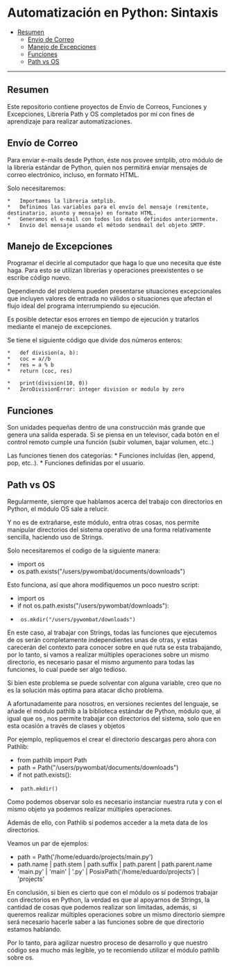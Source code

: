 Automatización en Python: Sintaxis
==================

*   [Resumen](#resumen)
    *   [Envío de Correo](#envío-de-correo)
    *   [Manejo de Excepciones](#manejo-de-excepciones)
    *   [Funciones](#funciones)
    *   [Path vs OS](#path-vs-os)

* * *

## Resumen ##

Este repositorio contiene proyectos de Envío de Correos, Funciones y Excepciones, Librería Path y OS completados por mí con fines de aprendizaje para realizar automatizaciones.

## Envío de Correo ##

Para enviar e-mails desde Python, éste nos provee smtplib, otro módulo de la librería estándar de Python, quien nos permitirá enviar mensajes de correo electrónico, incluso, en formato HTML.

Solo necesitaremos:

    *   Importamos la libreria smtplib.
    *   Definimos las variables para el envío del mensaje (remitente, destinatario, asunto y mensaje) en formato HTML.
    *   Generamos el e-mail con todos los datos definidos anteriormente.
    *   Envío del mensaje usando el método sendmail del objeto SMTP.

## Manejo de Excepciones ##

Programar el decirle al computador que haga lo que uno necesita que éste haga. Para esto se utilizan librerías y operaciones preexistentes o se escribe código nuevo.

Dependiendo del problema pueden presentarse situaciones excepcionales que incluyen valores de entrada no válidos o situaciones que afectan el flujo ideal del programa interrumpiendo su ejecución.

Es posible detectar esos errores en tiempo de ejecución y tratarlos mediante el manejo de excepciones.

Se tiene el siguiente código que divide dos números enteros:

    *   def division(a, b):
    *   coc = a//b
    *   res = a % b
    *   return (coc, res)

    *   print(division(10, 0))
    *   ZeroDivisionError: integer division or modulo by zero

## Funciones ##

Son unidades pequeñas dentro de una construcción más grande que genera una salida esperada. Si se piensa en un televisor, cada botón en el control remoto cumple una función (subir volumen, bajar volumen, etc..)

Las funciones tienen dos categorías:
    *   Funciones incluídas (len, append, pop, etc..).
    *   Funciones definidas por el usuario.
   
## Path vs OS ##

Regularmente, siempre que hablamos acerca del trabajo con directorios en Python, el módulo OS sale a relucir. 

Y no es de extrañarse, este módulo, entra otras cosas, nos permite manipular directorios del sistema operativo de una forma relativamente sencilla, haciendo uso de Strings.

Solo necesitaremos el codigo de la siguiente manera:

   *   import os
   *   os.path.exists("/users/pywombat/documents/downloads")

Esto funciona, así que ahora modifiquemos un poco nuestro script:

   *   import os
   *   if not os.path.exists("/users/pywombat/downloads"):
   *      os.mkdir("/users/pywombat/downloads")

En este caso, al trabajar con Strings, todas las funciones que ejecutemos de os serán completamente independientes unas de otras, y estas carecerán del contexto para conocer sobre en qué ruta se esta trabajando, por lo tanto, si vamos a realizar múltiples operaciones sobre un mismo directorio, es necesario pasar el mismo argumento para todas las funciones, lo cual puede ser algo tedioso. 

Si bien este problema se puede solventar con alguna variable, creo que no es la solución más optima para atacar dicho problema.

A afortunadamente para nosotros, en versiones recientes del lenguaje, se añade el módulo pathlib a la biblioteca estándar de Python, módulo que, al igual que os , nos permite trabajar con directorios del sistema, solo que en esta ocasión a través de clases y objetos

Por ejemplo, repliquemos el crear el directorio descargas pero ahora con Pathlib:

   *   from pathlib import Path
   *   path = Path("/users/pywombat/documents/downloads")
   *   if not path.exists():
   *      path.mkdir()

Como podemos observar solo es necesario instanciar nuestra ruta y con el mismo objeto ya podemos realizar múltiples operaciones. 

Además de ello, con Pathlib sí podemos acceder a la meta data de los directorios.

Veamos un par de ejemplos:

   *   path = Path('/home/eduardo/projects/main.py')
   *   path.name | path.stem | path.suffix | path.parent | path.parent.name
   *   'main.py' | 'main'    | '.py'       | PosixPath('/home/eduardo/projects') | 'projects'

En conclusión, si bien es cierto que con el módulo os sí podemos trabajar con directorios en Python, la verdad es que al apoyarnos de Strings, la cantidad de cosas que podemos realizar son limitadas, además, si queremos realizar múltiples operaciones sobre un mismo directorio siempre será necesario hacerle saber a las funciones sobre de que directorio estamos hablando.

Por lo tanto, para agilizar nuestro proceso de desarrollo y que nuestro código sea mucho más legible, yo te recomiendo utilizar el módulo pathlib sobre os.
